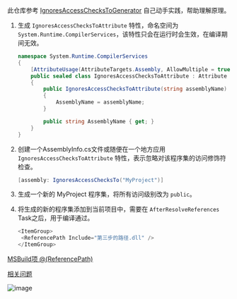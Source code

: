 此仓库参考 [IgnoresAccessChecksToGenerator](https://github.com/aelij/IgnoresAccessChecksToGenerator) 自己动手实践，帮助理解原理。

1. 生成 `IgnoresAccessChecksToAttribute` 特性，命名空间为 `System.Runtime.CompilerServices`，该特性只会在运行时会生效，在编译期间无效。

   ```c#
   namespace System.Runtime.CompilerServices
   {
       [AttributeUsage(AttributeTargets.Assembly, AllowMultiple = true)]
       public sealed class IgnoresAccessChecksToAttribute : Attribute
       {
           public IgnoresAccessChecksToAttribute(string assemblyName)
           {
               AssemblyName = assemblyName;
           }

           public string AssemblyName { get; }
       }
   }
   ```
   
2. 创建一个AssemblyInfo.cs文件或随便在一个地方应用 `IgnoresAccessChecksToAttribute` 特性，表示忽略对该程序集的访问修饰符检查。

   ```c#
   [assembly: IgnoresAccessChecksTo("MyProject")]
   ```
   
3. 生成一个新的 MyProject 程序集，将所有访问级别改为 `public`。
4. 将生成的新的程序集添加到当前项目中，需要在 `AfterResolveReferences` Task之后，用于编译通过。
   
   ```c#
   <ItemGroup>
    <ReferencePath Include="第三步的路径.dll" />
   </ItemGroup>
   ```

[MSBuild项 @(ReferencePath)](https://blog.walterlv.com/post/resolve-project-references-using-target.html)

[相关问题](https://stackoverflow.com/questions/69996924/ignoreaccesscheckstoattribute-does-not-grant-access-to-internal-types-in-referen)

![image](https://github.com/chrisdaiii/IgnoresAccessChecksToAttribute/assets/67849861/460aae48-b84f-4930-9487-e93517826682)
